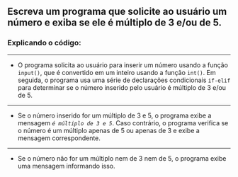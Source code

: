 ## Escreva um programa que solicite ao usuário um número e exiba se ele é múltiplo de 3 e/ou de 5.

### Explicando o código:
---

- O programa solicita ao usuário para inserir um número usando a função `input()`, que é convertido em um inteiro usando a função `int()`. Em seguida, o programa usa uma série de declarações condicionais `if-elif` para determinar se o número inserido pelo usuário é múltiplo de 3 e/ou de 5.

---

- Se o número inserido for um múltiplo de 3 e 5, o programa exibe a mensagem _`é múltiplo de 3 e 5`_. Caso contrário, o programa verifica se o número é um múltiplo apenas de 5 ou apenas de 3 e exibe a mensagem correspondente. 

---

- Se o número não for um múltiplo nem de 3 nem de 5, o programa exibe uma mensagem informando isso.